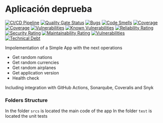# Aplicación deprueba
[![CI/CD Pipeline](https://github.com/davidc-garciae/LabCICD/actions/workflows/main.yml/badge.svg)](https://github.com/davidc-garciae/LabCICD/actions/workflows/main.yml)
[![Quality Gate Status](https://sonarcloud.io/api/project_badges/measure?project=davidc-garciae_LabCICD&metric=alert_status)](https://sonarcloud.io/summary/new_code?id=davidc-garciae_LabCICD)
[![Bugs](https://sonarcloud.io/api/project_badges/measure?project=davidc-garciae_LabCICD&metric=bugs)](https://sonarcloud.io/summary/new_code?id=davidc-garciae_LabCICD)
[![Code Smells](https://sonarcloud.io/api/project_badges/measure?project=davidc-garciae_LabCICD&metric=code_smells)](https://sonarcloud.io/summary/new_code?id=davidc-garciae_LabCICD)
[![Coverage](https://sonarcloud.io/api/project_badges/measure?project=davidc-garciae_LabCICD&metric=coverage)](https://sonarcloud.io/summary/new_code?id=davidc-garciae_LabCICD)
[![Coverage](https://sonarcloud.io/api/project_badges/measure?project=davidc-garciae_LabCICD&metric=coverage)](https://sonarcloud.io/summary/new_code?id=davidc-garciae_LabCICD)
[![Vulnerabilities](https://sonarcloud.io/api/project_badges/measure?project=davidc-garciae_LabCICD&metric=vulnerabilities)](https://sonarcloud.io/summary/new_code?id=davidc-garciae_LabCICD)
[![Known Vulnerabilities](https://snyk.io/test/github/davidc-garciae/LabCICD/badge.svg)](https://snyk.io/test/github/davidc-garciae/LabCICD)
[![Reliability Rating](https://sonarcloud.io/api/project_badges/measure?project=davidc-garciae_LabCICD&metric=reliability_rating)](https://sonarcloud.io/summary/new_code?id=davidc-garciae_LabCICD)
[![Security Rating](https://sonarcloud.io/api/project_badges/measure?project=davidc-garciae_LabCICD&metric=security_rating)](https://sonarcloud.io/summary/new_code?id=davidc-garciae_LabCICD)
[![Maintainability Rating](https://sonarcloud.io/api/project_badges/measure?project=davidc-garciae_LabCICD&metric=sqale_rating)](https://sonarcloud.io/summary/new_code?id=davidc-garciae_LabCICD)
[![Vulnerabilities](https://sonarcloud.io/api/project_badges/measure?project=davidc-garciae_LabCICD&metric=vulnerabilities)](https://sonarcloud.io/summary/new_code?id=davidc-garciae_LabCICD)
[![Technical Debt](https://sonarcloud.io/api/project_badges/measure?project=davidc-garciae_LabCICD&metric=sqale_index)](https://sonarcloud.io/summary/new_code?id=davidc-garciae_LabCICD)


Impolementation of a Simple App with the next operations

- Get random nations
- Get random currencies
- Get random airplanes
- Get application version
- Health check

Including integration with GitHub Actions, Sonarqube, Coveralis and Snyk

### Folders Structure

In the folder `srcs` is located the main code of the app
In the folder `test` is located the unit tests
